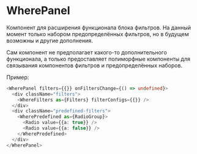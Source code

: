 # WherePanel

Компонент для расширения функционала блока фильтров. На данный момент только
набором предопределённых фильтров, но в будущем возможны и другие дополнения.

Сам компонент не предполагает какого-то дополнительного функционала, а только
предоставляет полиморфные компоненты для связывания компонентов фильтров и
предопределённых наборов.

Пример:
```typescript jsx
<WherePanel filters={{}} onFiltersChange={() => undefined}>
  <div className="filters">
    <WhereFilters as={Filters} filterConfigs={{}} />
  </div>
  <div className="predefined-filters">
    <WherePredefined as={RadioGroup}>
      <Radio value={{a: true}} />
      <Radio value={{a: false}} />
    </WherePredefined>
  </div>
</WherePanel>
```
